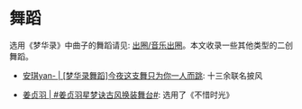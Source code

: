 # 舞蹈

选用《梦华录》中曲子的舞蹈请见: [出圈/音乐出圈](/discuss/music)。本文收录一些其他类型的二创舞蹈。

* [安琪yan- | [梦华录舞蹈]今夜这支舞只为你一人而跳](https://www.bilibili.com/video/BV1RG4y1b7fn/?zw&vd_source=087d424162639011a33e46dbbd019cfd): 十三余联名披风

* [姜贞羽 | #姜贞羽星梦诀古风换装舞台#](https://weibo.com/2431095307/MoBKzmk7v?refer_flag=1001030103_): 选用了《不惜时光》
